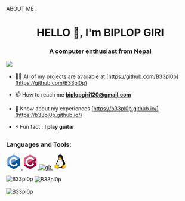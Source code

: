 ABOUT ME :
<h1 align="center">HELLO 👋, I'm BIPLOP GIRI</h1>
<h3 align="center">A computer enthusiast from Nepal</h3>

<p align="left"> <img src="https://scontent.fktm10-1.fna.fbcdn.net/v/t39.30808-6/246333003_3199198600365383_8479675931251225736_n.jpg?_nc_cat=103&ccb=1-5&_nc_sid=e3f864&_nc_ohc=IolrzwDxfIgAX8El8nU&_nc_ht=scontent.fktm10-1.fna&oh=00_AT83hCo9-bTigkbVmBVJIK9FtFboXgIp6885yJ7ig7smIA&oe=623A15CA"/> </p>



- 👨‍💻 All of my projects are available at [https://github.com/B33pl0p](https://github.com/B33pl0p)



- 📫 How to reach me **biplopgiri120@gmail.com**

- 📄 Know about my experiences [https://b33pl0p.github.io/](https://b33pl0p.github.io/)

- ⚡ Fun fact : **I play guitar**




<h3 align="left">Languages and Tools:</h3>
<p align="left"> <a href="https://www.cprogramming.com/" target="_blank" rel="noreferrer"> <img src="https://raw.githubusercontent.com/devicons/devicon/master/icons/c/c-original.svg" alt="c" width="40" height="40"/> </a> <a href="https://www.w3schools.com/cpp/" target="_blank" rel="noreferrer"> <img src="https://raw.githubusercontent.com/devicons/devicon/master/icons/cplusplus/cplusplus-original.svg" alt="cplusplus" width="40" height="40"/> </a> <a href="https://git-scm.com/" target="_blank" rel="noreferrer"> <img src="https://www.vectorlogo.zone/logos/git-scm/git-scm-icon.svg" alt="git" width="40" height="40"/> </a> <a href="https://www.linux.org/" target="_blank" rel="noreferrer"> <img src="https://raw.githubusercontent.com/devicons/devicon/master/icons/linux/linux-original.svg" alt="linux" width="40" height="40"/> </a> </p>

<p><img align="left" src="https://github-readme-stats.vercel.app/api/top-langs?username=B33pl0p&show_icons=true&theme=dark&locale=en&layout=compact" alt="B33pl0p" /></p>

<p>&nbsp;<img align="center" src="https://github-readme-stats.vercel.app/api?username=B33pl0p&show_icons=true&theme=dracula&locale=en" alt="B33pl0p" /></p>

<p><img align="center" src="https://github-readme-streak-stats.herokuapp.com/?user=B33pl0p&theme=dark" alt="B33pl0p" /></p>


